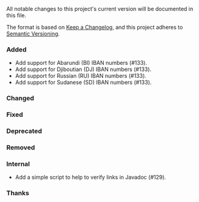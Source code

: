 All notable changes to this project's current version will be documented in this file.

The format is based on [Keep a Changelog](https://keepachangelog.com/en/1.0.0/), and this project adheres
to [Semantic Versioning](https://semver.org/spec/v2.0.0.html).

### Added

- Add support for Abarundi (BI) IBAN numbers (#133).
- Add support for Djiboutian (DJ) IBAN numbers (#133).
- Add support for Russian (RU) IBAN numbers (#133).
- Add support for Sudanese (SD) IBAN numbers (#133).

### Changed

### Fixed

### Deprecated

### Removed

### Internal

- Add a simple script to help to verify links in Javadoc (#129).

### Thanks
